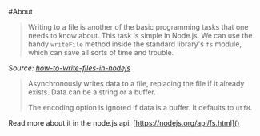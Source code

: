 #About

>Writing to a file is another of the basic programming tasks that one needs to know about. This task is simple in Node.js. We can use the handy `writeFile` method inside the standard library's `fs` module, which can save all sorts of time and trouble.

*Source: [how-to-write-files-in-nodejs](https://docs.nodejitsu.com/articles/file-system/how-to-write-files-in-nodejs)*


>Asynchronously writes data to a file, replacing the file if it already exists. Data can be a string or a buffer.
>
>The encoding option is ignored if data is a buffer. It defaults to `utf8`.

Read more about it in the node.js api:
[https://nodejs.org/api/fs.html]()